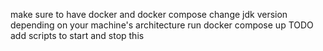 make sure to have docker and docker compose
change jdk version depending on your machine's architecture
run docker compose up
TODO add scripts to start and stop this